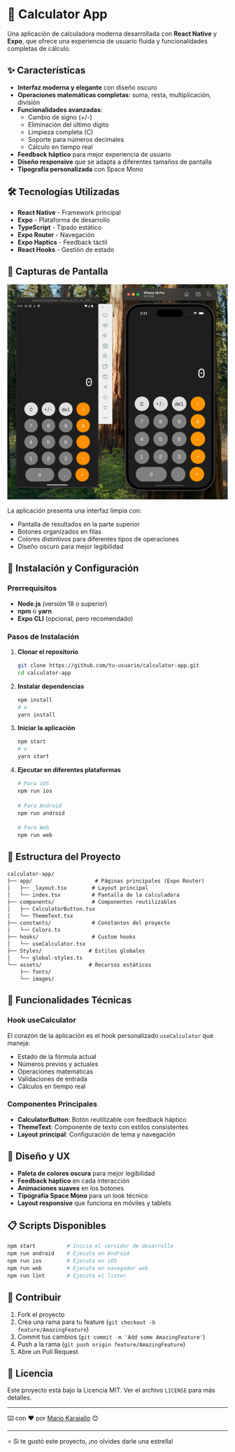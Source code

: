 # 🧮 Calculator App

Una aplicación de calculadora moderna desarrollada con **React Native** y **Expo**, que ofrece una experiencia de usuario fluida y funcionalidades completas de cálculo.

## ✨ Características

- **Interfaz moderna y elegante** con diseño oscuro
- **Operaciones matemáticas completas**: suma, resta, multiplicación, división
- **Funcionalidades avanzadas**:
  - Cambio de signo (+/-)
  - Eliminación del último dígito
  - Limpieza completa (C)
  - Soporte para números decimales
  - Cálculo en tiempo real
- **Feedback háptico** para mejor experiencia de usuario
- **Diseño responsive** que se adapta a diferentes tamaños de pantalla
- **Tipografía personalizada** con Space Mono

## 🛠️ Tecnologías Utilizadas

- **React Native** - Framework principal
- **Expo** - Plataforma de desarrollo
- **TypeScript** - Tipado estático
- **Expo Router** - Navegación
- **Expo Haptics** - Feedback táctil
- **React Hooks** - Gestión de estado

## 📱 Capturas de Pantalla

![preview](calculator-app.webp)

La aplicación presenta una interfaz limpia con:

- Pantalla de resultados en la parte superior
- Botones organizados en filas
- Colores distintivos para diferentes tipos de operaciones
- Diseño oscuro para mejor legibilidad

## 🚀 Instalación y Configuración

### Prerrequisitos

- **Node.js** (versión 18 o superior)
- **npm** o **yarn**
- **Expo CLI** (opcional, pero recomendado)

### Pasos de Instalación

1. **Clonar el repositorio**

   ```bash
   git clone https://github.com/tu-usuario/calculator-app.git
   cd calculator-app
   ```

2. **Instalar dependencias**

   ```bash
   npm install
   # o
   yarn install
   ```

3. **Iniciar la aplicación**

   ```bash
   npm start
   # o
   yarn start
   ```

4. **Ejecutar en diferentes plataformas**

   ```bash
   # Para iOS
   npm run ios

   # Para Android
   npm run android

   # Para Web
   npm run web
   ```

## 📁 Estructura del Proyecto

```
calculator-app/
├── app/                    # Páginas principales (Expo Router)
│   ├── _layout.tsx        # Layout principal
│   └── index.tsx          # Pantalla de la calculadora
├── components/            # Componentes reutilizables
│   ├── CalculatorButton.tsx
│   └── ThemeText.tsx
├── constants/             # Constantes del proyecto
│   └── Colors.ts
├── hooks/                 # Custom hooks
│   └── useCalculator.tsx
├── Styles/               # Estilos globales
│   └── global-styles.ts
└── assets/               # Recursos estáticos
    ├── fonts/
    └── images/
```

## 🔧 Funcionalidades Técnicas

### Hook useCalculator

El corazón de la aplicación es el hook personalizado `useCalculator` que maneja:

- Estado de la fórmula actual
- Números previos y actuales
- Operaciones matemáticas
- Validaciones de entrada
- Cálculos en tiempo real

### Componentes Principales

- **CalculatorButton**: Botón reutilizable con feedback háptico
- **ThemeText**: Componente de texto con estilos consistentes
- **Layout principal**: Configuración de tema y navegación

## 🎨 Diseño y UX

- **Paleta de colores oscura** para mejor legibilidad
- **Feedback háptico** en cada interacción
- **Animaciones suaves** en los botones
- **Tipografía Space Mono** para un look técnico
- **Layout responsive** que funciona en móviles y tablets

## 📋 Scripts Disponibles

```bash
npm start          # Inicia el servidor de desarrollo
npm run android    # Ejecuta en Android
npm run ios        # Ejecuta en iOS
npm run web        # Ejecuta en navegador web
npm run lint       # Ejecuta el linter
```

## 🤝 Contribuir

1. Fork el proyecto
2. Crea una rama para tu feature (`git checkout -b feature/AmazingFeature`)
3. Commit tus cambios (`git commit -m 'Add some AmazingFeature'`)
4. Push a la rama (`git push origin feature/AmazingFeature`)
5. Abre un Pull Request

## 📄 Licencia

Este proyecto está bajo la Licencia MIT. Ver el archivo `LICENSE` para más detalles.

---

⌨️ con ❤️ por [Mario Karajallo](https://karajallo.com) 😊

---

⭐ Si te gustó este proyecto, ¡no olvides darle una estrella!
